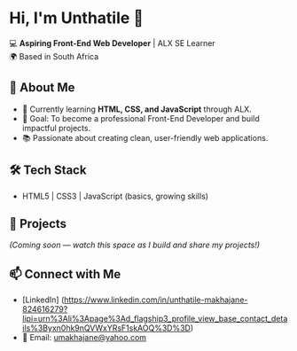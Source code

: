 # Hi, I'm Unthatile 👋

💻 **Aspiring Front-End Web Developer** | ALX SE Learner  
🌍 Based in South Africa  

## 🚀 About Me
- 🌱 Currently learning **HTML, CSS, and JavaScript** through ALX.  
- 🎯 Goal: To become a professional Front-End Developer and build impactful projects.  
- 📚 Passionate about creating clean, user-friendly web applications.  

## 🛠️ Tech Stack
- HTML5 | CSS3 | JavaScript (basics, growing skills)  

## 📂 Projects
*(Coming soon — watch this space as I build and share my projects!)*  

## 📫 Connect with Me
- [LinkedIn] (https://www.linkedin.com/in/unthatile-makhajane-824616279?lipi=urn%3Ali%3Apage%3Ad_flagship3_profile_view_base_contact_details%3Byxn0hk9nQVWxYRsF1skAOQ%3D%3D) 
- 📧 Email: umakhajane@yahoo.com

